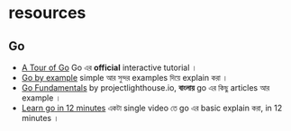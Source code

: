 # resources

## Go
- [A Tour of Go](https://go.dev/tour/) Go এর **official** interactive tutorial । 
- [Go by example](https://gobyexample.com/) simple আর সুন্দর examples দিয়ে explain করা ।
- [Go Fundamentals](https://projectlighthouse.io/book/go-fundamentals) by projectlighthouse.io, **বাংলায়** go এর কিছু articles আর example ।
- [Learn go in 12 minutes](https://www.youtube.com/watch?v=C8LgvuEBraI&t=1s) একটা single video তে go এর basic explain করা, in 12 minutes । 
